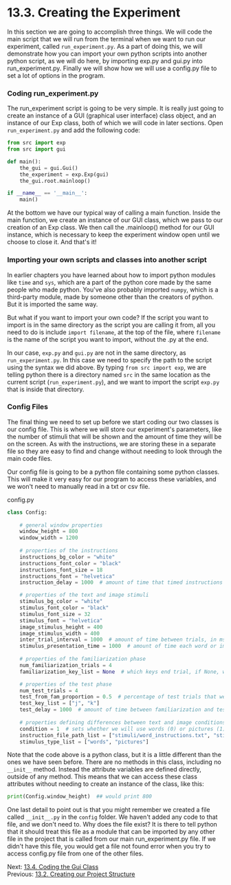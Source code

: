 # 13.3. Creating the Experiment

In this section we are going to accomplish three things. We will code the main script that we will run from 
the terminal when we want to run our experiment, called `run_experiment.py`. As a part of doing this, we will demonstrate
how you can import your own python scripts into another python script, as we will do here, by importing exp.py and gui.py
into run_experiment.py. Finally we will show how we will use a config.py file to set a lot of options in the program.

### Coding run_experiment.py

The run_experiment script is going to be very simple. It is really just going to create an instance of a GUI (graphical 
user interface) class object, and an instance of our Exp class, both of which we will code in later sections. Open 
`run_experiment.py` and add the following code:

```python
from src import exp
from src import gui

def main():
    the_gui = gui.Gui()
    the_experiment = exp.Exp(gui)
    the_gui.root.mainloop()

if __name__ == '__main__':
    main()
```

At the bottom we have our typical way of calling a main function. Inside the main function, we create an instance of 
our GUI class, which we pass to our creation of an Exp class. We then call the .mainloop() method for our GUI instance,
which is necessary to keep the experiment window open until we choose to close it. And that's it!

### Importing your own scripts and classes into another script

In earlier chapters you have learned about how to import python modules like `time` and `sys`, which are a part of the 
python core made by the same people who made python. You've also probably imported `numpy`, which is a third-party module, 
made by someone other than the creators of python. But it is imported the same way. 

But what if you want to import your own code? If the script you want to import is in the same directory as the script 
you are calling it from, all you need to do is include `import filename`, at the top of the file, where `filename` is 
the name of the script you want to import, without the .py at the end.

In our case, `exp.py` and `gui.py` are not in the same directory, as `run_experiment.py`. In this case we need to 
specify the path to the script using the syntax we did above. By typing `from src import exp`, we are telling python 
there is a directory named `src` in the same location as the current script (`run_experiment.py`), and we want to import 
the script `exp.py` that is inside that directory.

### Config Files

The final thing we need to set up before we start coding our two classes is our config file. This is where we will store 
our experiment's parameters, like the number of stimuli that will be shown and the amount of time they will be on the 
screen. As with the instructions, we are storing these in a separate file so they are easy to find and change without 
needing to look through the main code files.

Our config file is going to be a python file containing some python classes. This will make it very easy for our 
program to access these variables, and we won't need to manually read in a txt or csv file.

config.py
```python
class Config:
    
    # general window properties
    window_height = 800
    window_width = 1200
    
    # properties of the instructions
    instructions_bg_color = "white"
    instructions_font_color = "black"
    instructions_font_size = 18
    instructions_font = "helvetica"
    instruction_delay = 1000  # amount of time that timed instructions are on the screen

    # properties of the text and image stimuli
    stimulus_bg_color = "white"
    stimulus_font_color = "black"
    stimulus_font_size = 32
    stimulus_font = "helvetica"
    image_stimulus_height = 400
    image_stimulus_width = 400
    inter_trial_interval = 1000  # amount of time between trials, in ms
    stimulus_presentation_time = 1000  # amount of time each word or image is on the screen
    
    # properties of the familiarization phase
    num_familiarization_trials = 4
    familiarization_key_list = None  # which keys end trial, if None, will end after stimuluus presentation time

    # properties of the test phase
    num_test_trials = 4
    test_from_fam_proportion = 0.5  # percentage of test trials that were in the familiarization condition
    test_key_list = ["j", "k"]
    test_delay = 1000  # amount of time between familiarization and test phases
    
    # properties defining differences between text and image conditions
    condition = 1  # sets whether we will use words (0) or pictures (1) in the experiment
    instruction_file_path_list = ["stimuli/word_instructions.txt", "stimuli/image_instructions.txt"]
    stimulus_type_list = ["words", "pictures"]
```
Note that the code above is a python class, but it is a little different than the ones we have seen before. There are no
methods in this class, including no `__init__` method. Instead the attribute variables are defined directly, outside 
of any method. This means that we can access these class attributes without needing to create an instance of the class, 
like this:

```python
print(Config.window_height)  ## would print 800
```
One last detail to point out is that you might remember we created a file called `__init__.py` in the `config` folder. 
We haven't added any code to that file, and we don't need to. Why does the file exist? It is there to tell python that 
it should treat this file as a module that can be imported by any other file in the project that is called from our main
run_experiment.py file. If we didn't have this file, you would get a file not found error when you try to access 
config.py file from one of the other files.

Next: [13.4. Coding the Gui Class](13.4.%20Coding%20the%20GUI%20class.md)<br>
Previous: [13.2. Creating our Project Structure](13.2.%20Creating%20our%20Project%20Structure.md)
